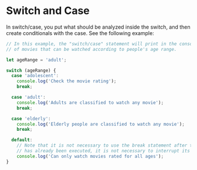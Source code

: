 # Switch and Case

In switch/case, you put what should be analyzed inside the switch, and then create conditionals with the case. See the following example:

```javascript
// In this example, the "switch/case" statement will print in the console the classification
// of movies that can be watched according to people's age range.

let ageRange = 'adult';

switch (ageRange) {
  case 'adolescent':
    console.log('Check the movie rating');
    break;

  case 'adult':
    console.log('Adults are classified to watch any movie');
    break;

  case 'elderly':
    console.log('Elderly people are classified to watch any movie');
    break;

  default:
    // Note that it is not necessary to use the break statement after the default. Since all the code
    // has already been executed, it is not necessary to interrupt its operation.
    console.log('Can only watch movies rated for all ages');
}
```


